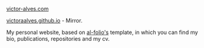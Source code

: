 [victor-alves.com](https://victor-alves.com)


[victoraalves.github.io](https://victoraalves.github.io) - Mirror.

My personal website, based on [al-folio's](https://github.com/alshedivat/al-folio) template, in which you can find my bio, publications, repositories and my cv.

